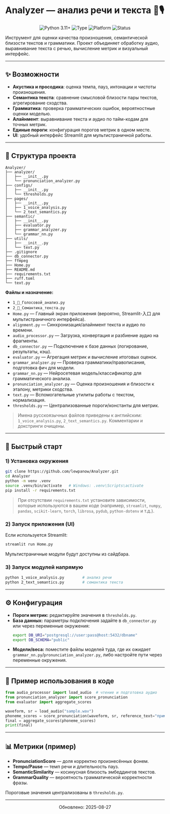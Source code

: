 # Analyzer — анализ речи и текста 🧠🎙️

<p align="center">
  <img src="https://img.shields.io/badge/Python-3.11%2B-blue" alt="Python 3.11+">
  <img src="https://img.shields.io/badge/Type-Audio%20%26%20NLP-8A2BE2" alt="Type">
  <img src="https://img.shields.io/badge/Platform-macOS%20|%20Linux%20|%20Windows-lightgrey" alt="Platform">
  <img src="https://img.shields.io/badge/Status-Active-success" alt="Status">
</p>

Инструмент для оценки качества произношения, семантической близости текстов и грамматики. Проект объединяет обработку аудио, выравнивание текста с речью, вычисление метрик и визуальный интерфейс.

---

## ✨ Возможности

- **Акустика и просодика**: оценка темпа, пауз, интонации и чистоты произношения.
- **Семантика текста**: сравнение смысловой близости пары текстов, агрегирование сходства.
- **Грамматика**: проверка грамматических ошибок, вероятностные оценки моделью.
- **Алайнмент**: выравнивание текста и аудио по тайм-кодам для точных метрик.
- **Единые пороги**: конфигурация порогов метрик в одном месте.
- **UI**: удобный интерфейс Streamlit для мультистраничной работы.

---

## 🧭 Структура проекта

```
Analyzer/
├── analyzer/
│   ├── __init__.py
│   └── pronunciation_analyzer.py
├── configs/
│   ├── __init__.py
│   └── thresholds.py
├── pages/
│   ├── __init__.py
│   ├── 1_voice_analysis.py
│   └── 2_text_semantics.py
├── semantic/
│   ├── __init__.py
│   ├── evaluator.py
│   ├── grammar_analyzer.py
│   └── grammar_nn.py
├── utils/
│   ├── __init__.py
│   └── text.py
├── .gitignore
├── db_connector.py
├── ffmpeg
├── Home.py
├── README.md
├── requirements.txt
├── ruff.toml
└── text.py
```

**Файлы и назначение:**
- `1_🎯_Голосовой_анализ.py`
- `2_📝_Семантика_текста.py`
- `Home.py` — Главный экран приложения (вероятно, Streamlit-入口 для мультистраничного интерфейса).
- `alignment.py` — Синхронизация/алайнмент текста и аудио по времени.
- `audio_processor.py` — Загрузка, конвертация и разбиение аудио на фрагменты.
- `db_connector.py` — Подключение к базе данных (логирование, результаты, кэш).
- `evaluator.py` — Агрегация метрик и вычисление итоговых оценок.
- `grammar_analyzer.py` — Проверка грамматики/правописания, подготовка фич для модели.
- `grammar_nn.py` — Нейросетевая модель/классификатор для грамматического анализа.
- `pronunciation_analyzer.py` — Оценка произношения и близости к эталону, метрики сходства.
- `text.py` — Вспомогательные утилиты работы с текстом, нормализация.
- `thresholds.py` — Централизованные пороги/константы для метрик.

> Имена русскоязычных файлов приведены к английским: `1_voice_analysis.py`, `2_text_semantics.py`. Комментарии и докстринги очищены.

---

## 🚀 Быстрый старт

### 1) Установка окружения
```bash
git clone https://github.com/lewpanow/Analyzer.git
cd Analyzer
python -m venv .venv
source .venv/bin/activate   # Windows: .venv\Scripts\activate
pip install -r requirements.txt
```

> При отсутствии `requirements.txt` установите зависимости, которые используются в вашем коде (например, `streamlit`, `numpy`, `pandas`, `scikit-learn`, `torch`, `librosa`, `pydub`, `python-dotenv` и т.д.).

### 2) Запуск приложения (UI)
Если используется Streamlit:
```bash
streamlit run Home.py
```
Мультистраничные модули будут доступны из сайдбара.

### 3) Запуск модулей напрямую
```bash
python 1_voice_analysis.py        # анализ речи
python 2_text_semantics.py        # семантика текста
```

---

## ⚙️ Конфигурация

- **Пороги метрик:** редактируйте значения в `thresholds.py`.
- **База данных:** параметры подключения задайте в `db_connector.py` или через переменные окружения:
  ```bash
  export DB_URI="postgresql://user:pass@host:5432/dbname"
  export DB_SCHEMA="public"
  ```
- **Модели/веса:** поместите файлы моделей туда, где их ожидает `grammar_nn.py`/`pronunciation_analyzer.py`, либо настройте пути через переменные окружения.

---

## 🧪 Пример использования в коде

```python
from audio_processor import load_audio  # чтение и подготовка аудио
from pronunciation_analyzer import score_pronunciation
from evaluator import aggregate_scores

waveform, sr = load_audio("sample.wav")
phoneme_scores = score_pronunciation(waveform, sr, reference_text="пример эталонного текста")
final = aggregate_scores(phoneme_scores)
print(final)
```

---

## 📊 Метрики (пример)

- **PronunciationScore** — доля корректно произнесённых фонем.
- **Tempo/Pause** — темп речи и длительность пауз.
- **SemanticSimilarity** — косинусная близость эмбеддингов текстов.
- **GrammarQuality** — вероятность грамматической корректности фразы.

Пороговые значения централизованы в `thresholds.py`.


---

<p align="center">
  Обновлено: 2025-08-27
</p>
